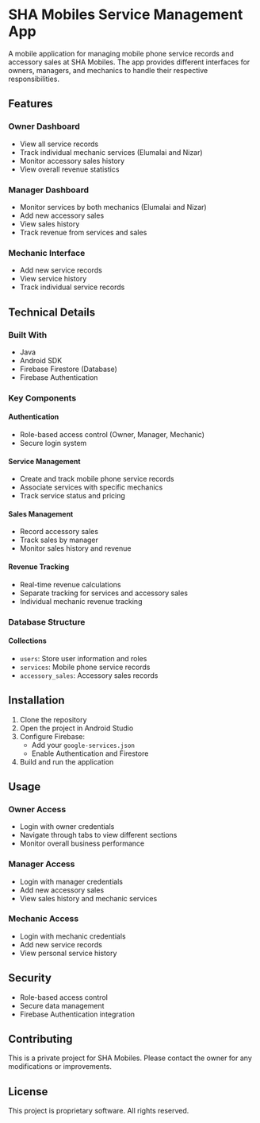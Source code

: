 # SHA Mobiles Service Management App

A mobile application for managing mobile phone service records and accessory sales at SHA Mobiles. The app provides different interfaces for owners, managers, and mechanics to handle their respective responsibilities.

## Features

### Owner Dashboard
- View all service records
- Track individual mechanic services (Elumalai and Nizar)
- Monitor accessory sales history
- View overall revenue statistics

### Manager Dashboard
- Monitor services by both mechanics (Elumalai and Nizar)
- Add new accessory sales
- View sales history
- Track revenue from services and sales

### Mechanic Interface
- Add new service records
- View service history
- Track individual service records

## Technical Details

### Built With
- Java
- Android SDK
- Firebase Firestore (Database)
- Firebase Authentication

### Key Components

#### Authentication
- Role-based access control (Owner, Manager, Mechanic)
- Secure login system

#### Service Management
- Create and track mobile phone service records
- Associate services with specific mechanics
- Track service status and pricing

#### Sales Management
- Record accessory sales
- Track sales by manager
- Monitor sales history and revenue

#### Revenue Tracking
- Real-time revenue calculations
- Separate tracking for services and accessory sales
- Individual mechanic revenue tracking

### Database Structure

#### Collections
- `users`: Store user information and roles
- `services`: Mobile phone service records
- `accessory_sales`: Accessory sales records

## Installation

1. Clone the repository
2. Open the project in Android Studio
3. Configure Firebase:
   - Add your `google-services.json`
   - Enable Authentication and Firestore
4. Build and run the application

## Usage

### Owner Access
- Login with owner credentials
- Navigate through tabs to view different sections
- Monitor overall business performance

### Manager Access
- Login with manager credentials
- Add new accessory sales
- View sales history and mechanic services

### Mechanic Access
- Login with mechanic credentials
- Add new service records
- View personal service history

## Security

- Role-based access control
- Secure data management
- Firebase Authentication integration

## Contributing

This is a private project for SHA Mobiles. Please contact the owner for any modifications or improvements.

## License

This project is proprietary software. All rights reserved.
